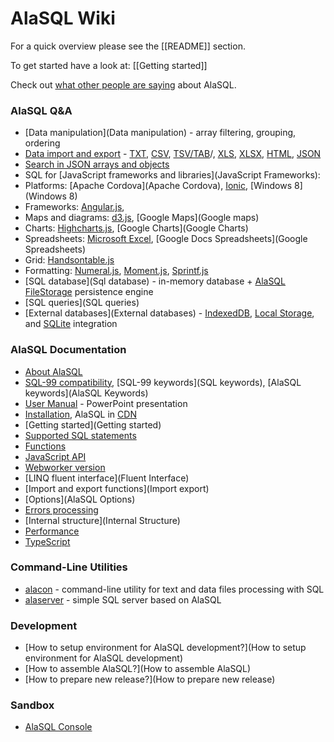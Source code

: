 # AlaSQL Wiki

For a quick overview please see the [[README]] section. 

To get started have a look at: [[Getting started]]

Check out [what other people are saying](People) about AlaSQL.



### AlaSQL Q&A
* [Data manipulation](Data manipulation) - array filtering, grouping, ordering
* [Data import and export](Import-export) - [TXT](Txt), [CSV](Csv), [TSV/TAB](Tsv)/, [XLS](Xls), 
[XLSX](Xlsx), [HTML](Html), [JSON](Json) 
* [Search in JSON arrays and objects](JSON)
* SQL for [JavaScript frameworks and libraries](JavaScript Frameworks):
 * Platforms: [Apache Cordova](Apache Cordova), [Ionic](Ionic), [Windows 8](Windows 8)
 * Frameworks: [Angular.js](Angular.js), 
 * Maps and diagrams: [d3.js](d3.js), [Google Maps](Google maps)
 * Charts: [Highcharts.js](Highcharts.js), [Google Charts](Google Charts) 
 * Spreadsheets: [Microsoft Excel](XLSX), [Google Docs Spreadsheets](Google Spreadsheets) 
 * Grid: [Handsontable.js](Handsontable.js)
 * Formatting: [Numeral.js](Numeral.js), [Moment.js](Moment.js), [Sprintf.js](Sprintf.hs)
* [SQL database](Sql database) - in-memory database + [AlaSQL FileStorage](FileStorage) persistence engine
* [SQL queries](SQL queries)
* [External databases](External databases) - [IndexedDB](IndexedDB), [Local Storage](LocalStorage), and [SQLite](SQLite) integration

### AlaSQL Documentation
* [About AlaSQL](About)
* [SQL-99 compatibility](SQL-99), [SQL-99 keywords](SQL keywords), [AlaSQL keywords](AlaSQL Keywords)
* [User Manual](http://www.slideshare.net/AndreyGershun/alasql-manual-141220-1) - PowerPoint presentation
* [Installation](Installation), AlaSQL in [CDN](https://cdn.rawgit.com/agershun/alasql/master/dist/alasql.min.js)
* [Getting started](Getting started)
* [Supported SQL statements](Sql)
 * [Functions](Functions)
* [JavaScript API](Api)
* [Webworker version](Webworker)
* [LINQ fluent interface](Fluent Interface)
* [Import and export functions](Import export)
* [Options](AlaSQL Options)
* [Errors processing](Errors)
* [Internal structure](Internal Structure)
* [Performance](Performance)
* [TypeScript](TypeScript)

### Command-Line Utilities
* [alacon](Alacon) - command-line utility for text and data files processing with SQL
* [alaserver](Alaserver) - simple SQL server based on AlaSQL

### Development 
* [How to setup environment for AlaSQL development?](How to setup environment for AlaSQL development)
* [How to assemble AlaSQL?](How to assemble AlaSQL)
* [How to prepare new release?](How to prepare new release)

### Sandbox
* [AlaSQL Console](http://alasql.org/console/alaconsole.html)
